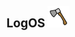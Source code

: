 # LogOS <img src="https://github.com/Logan-Roelofs/LogOS/blob/main/config/ags/assets/axe.svg" alt="Alt text" width="50">


